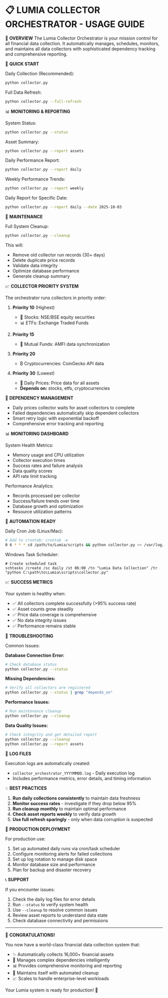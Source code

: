 📋 LUMIA COLLECTOR ORCHESTRATOR - USAGE GUIDE
=====================================================

🎯 **OVERVIEW**
The Lumia Collector Orchestrator is your mission control for all financial data collection.
It automatically manages, schedules, monitors, and maintains all data collectors with
sophisticated dependency tracking and comprehensive reporting.

🚀 **QUICK START**

Daily Collection (Recommended):
```bash
python collector.py
```

Full Data Refresh:
```bash
python collector.py --full-refresh
```

📊 **MONITORING & REPORTING**

System Status:
```bash
python collector.py --status
```

Asset Summary:
```bash
python collector.py --report assets
```

Daily Performance Report:
```bash
python collector.py --report daily
```

Weekly Performance Trends:
```bash
python collector.py --report weekly
```

Daily Report for Specific Date:
```bash
python collector.py --report daily --date 2025-10-03
```

🧹 **MAINTENANCE**

Full System Cleanup:
```bash
python collector.py --cleanup
```

This will:
- Remove old collector run records (30+ days)
- Delete duplicate price records
- Validate data integrity
- Optimize database performance
- Generate cleanup summary

📈 **COLLECTOR PRIORITY SYSTEM**

The orchestrator runs collectors in priority order:

1. **Priority 10** (Highest)
   - 🏢 Stocks: NSE/BSE equity securities
   - 📊 ETFs: Exchange Traded Funds

2. **Priority 15**
   - 🏦 Mutual Funds: AMFI data synchronization

3. **Priority 20**
   - ₿ Cryptocurrencies: CoinGecko API data

4. **Priority 30** (Lowest)
   - 💎 Daily Prices: Price data for all assets
   - **Depends on:** stocks, etfs, cryptocurrencies

🔗 **DEPENDENCY MANAGEMENT**

- Daily prices collector waits for asset collectors to complete
- Failed dependencies automatically skip dependent collectors
- Smart retry logic with exponential backoff
- Comprehensive error tracking and reporting

📊 **MONITORING DASHBOARD**

System Health Metrics:
- Memory usage and CPU utilization
- Collector execution times
- Success rates and failure analysis
- Data quality scores
- API rate limit tracking

Performance Analytics:
- Records processed per collector
- Success/failure trends over time
- Database growth and optimization
- Resource utilization patterns

🔄 **AUTOMATION READY**

Daily Cron Job (Linux/Mac):
```bash
# Add to crontab: crontab -e
0 6 * * * cd /path/to/Lumia/scripts && python collector.py >> /var/log/lumia_collector.log 2>&1
```

Windows Task Scheduler:
```batch
# Create scheduled task
schtasks /create /sc daily /st 06:00 /tn "Lumia Data Collection" /tr "python C:\path\to\Lumia\scripts\collector.py"
```

📈 **SUCCESS METRICS**

Your system is healthy when:
- ✅ All collectors complete successfully (>95% success rate)
- ✅ Asset counts grow steadily
- ✅ Price data coverage is comprehensive
- ✅ No data integrity issues
- ✅ Performance remains stable

🚨 **TROUBLESHOOTING**

Common Issues:

**Database Connection Error:**
```bash
# Check database status
python collector.py --status
```

**Missing Dependencies:**
```bash
# Verify all collectors are registered
python collector.py --status | grep "depends_on"
```

**Performance Issues:**
```bash
# Run maintenance cleanup
python collector.py --cleanup
```

**Data Quality Issues:**
```bash
# Check integrity and get detailed report
python collector.py --cleanup
python collector.py --report assets
```

📁 **LOG FILES**

Execution logs are automatically created:
- `collector_orchestrator_YYYYMMDD.log` - Daily execution log
- Includes performance metrics, error details, and timing information

💡 **BEST PRACTICES**

1. **Run daily collections consistently** to maintain data freshness
2. **Monitor success rates** - investigate if they drop below 95%
3. **Run cleanup monthly** to maintain optimal performance  
4. **Check asset reports weekly** to verify data growth
5. **Use full refresh sparingly** - only when data corruption is suspected

🎯 **PRODUCTION DEPLOYMENT**

For production use:

1. Set up automated daily runs via cron/task scheduler
2. Configure monitoring alerts for failed collections
3. Set up log rotation to manage disk space
4. Monitor database size and performance
5. Plan for backup and disaster recovery

📞 **SUPPORT**

If you encounter issues:
1. Check the daily log files for error details
2. Run `--status` to verify system health
3. Use `--cleanup` to resolve common issues
4. Review asset reports to understand data state
5. Check database connectivity and permissions

---

🎉 **CONGRATULATIONS!**

You now have a world-class financial data collection system that:
- ✨ Automatically collects 16,000+ financial assets
- 🔄 Manages complex dependencies intelligently  
- 📊 Provides comprehensive monitoring and reporting
- 🧹 Maintains itself with automated cleanup
- 📈 Scales to handle enterprise-level workloads

Your Lumia system is ready for production! 🚀
